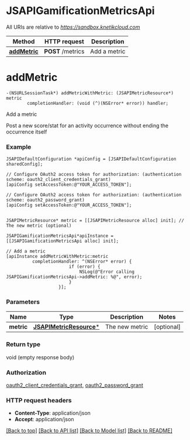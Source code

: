 # JSAPIGamificationMetricsApi

All URIs are relative to *https://sandbox.knetikcloud.com*

Method | HTTP request | Description
------------- | ------------- | -------------
[**addMetric**](JSAPIGamificationMetricsApi.md#addmetric) | **POST** /metrics | Add a metric


# **addMetric**
```objc
-(NSURLSessionTask*) addMetricWithMetric: (JSAPIMetricResource*) metric
        completionHandler: (void (^)(NSError* error)) handler;
```

Add a metric

Post a new score/stat for an activity occurrence without ending the occurrence itself

### Example 
```objc
JSAPIDefaultConfiguration *apiConfig = [JSAPIDefaultConfiguration sharedConfig];

// Configure OAuth2 access token for authorization: (authentication scheme: oauth2_client_credentials_grant)
[apiConfig setAccessToken:@"YOUR_ACCESS_TOKEN"];

// Configure OAuth2 access token for authorization: (authentication scheme: oauth2_password_grant)
[apiConfig setAccessToken:@"YOUR_ACCESS_TOKEN"];


JSAPIMetricResource* metric = [[JSAPIMetricResource alloc] init]; // The new metric (optional)

JSAPIGamificationMetricsApi*apiInstance = [[JSAPIGamificationMetricsApi alloc] init];

// Add a metric
[apiInstance addMetricWithMetric:metric
          completionHandler: ^(NSError* error) {
                        if (error) {
                            NSLog(@"Error calling JSAPIGamificationMetricsApi->addMetric: %@", error);
                        }
                    }];
```

### Parameters

Name | Type | Description  | Notes
------------- | ------------- | ------------- | -------------
 **metric** | [**JSAPIMetricResource***](JSAPIMetricResource.md)| The new metric | [optional] 

### Return type

void (empty response body)

### Authorization

[oauth2_client_credentials_grant](../README.md#oauth2_client_credentials_grant), [oauth2_password_grant](../README.md#oauth2_password_grant)

### HTTP request headers

 - **Content-Type**: application/json
 - **Accept**: application/json

[[Back to top]](#) [[Back to API list]](../README.md#documentation-for-api-endpoints) [[Back to Model list]](../README.md#documentation-for-models) [[Back to README]](../README.md)

